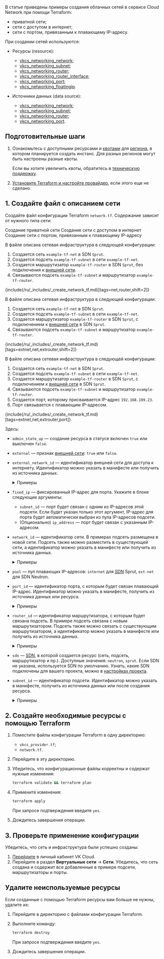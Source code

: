 В статье приведены примеры создания облачных сетей в сервисе Cloud Network при помощи Terraform:

- приватной сети;
- сети с доступом в интернет;
- сети с портом, привязанным к плавающему IP-адресу.

При создании сетей используются:

- Ресурсы (resource):

  - [vkcs_networking_network](https://github.com/vk-cs/terraform-provider-vkcs/blob/master/docs/resources/networking_network.md);
  - [vkcs_networking_subnet](https://github.com/vk-cs/terraform-provider-vkcs/blob/master/docs/resources/networking_subnet.md);
  - [vkcs_networking_router](https://github.com/vk-cs/terraform-provider-vkcs/blob/master/docs/resources/networking_router.md);
  - [vkcs_networking_router_interface](https://github.com/vk-cs/terraform-provider-vkcs/blob/master/docs/resources/networking_router_interface.md);
  - [vkcs_networking_port](https://github.com/vk-cs/terraform-provider-vkcs/blob/master/docs/resources/networking_port.md);
  - [vkcs_networking_floatingip](https://github.com/vk-cs/terraform-provider-vkcs/blob/master/docs/resources/networking_floatingip.md).

- Источники данных (data source):

  - [vkcs_networking_network](https://github.com/vk-cs/terraform-provider-vkcs/blob/master/docs/data-sources/networking_network.md);
  - [vkcs_networking_subnet](https://github.com/vk-cs/terraform-provider-vkcs/blob/master/docs/data-sources/networking_subnet.md);
  - [vkcs_networking_router](https://github.com/vk-cs/terraform-provider-vkcs/blob/master/docs/data-sources/networking_router.md);
  - [vkcs_networking_port](https://github.com/vk-cs/terraform-provider-vkcs/blob/master/docs/data-sources/networking_port.md).

## Подготовительные шаги

1. Ознакомьтесь с доступными ресурсами и [квотами](/ru/tools-for-using-services/account/concepts/quotasandlimits) для [региона](/ru/tools-for-using-services/account/concepts/regions), в котором планируется создать инстанс. Для разных регионов могут быть настроены разные квоты.

   Если вы хотите увеличить квоты, обратитесь в [техническую поддержку](/ru/contacts).

1. [Установите Terraform и настройте провайдер](../../../quick-start), если этого еще не сделано.

## 1. Создайте файл с описанием сети

Создайте файл конфигурации Terraform `network.tf`. Содержание зависит от нужного типа сети:

<tabs>
<tablist>
<tab>Создание приватной сети</tab>
<tab>Создание сети с доступом в интернет</tab>
<tab>Создание сети с портом, привязанным к плавающему IP-адресу</tab>
</tablist>
<tabpanel>

В файле описана сетевая инфраструктура в следующей конфигурации:

  1. Создается сеть `example-tf-net` в SDN `Sprut`.
  1. Создается подсеть `example-tf-subnet` в сети `example-tf-net`.
  1. Создается маршрутизатор `example-tf-router` в SDN `Sprut`, без подключения к [внешней сети](/ru/networks/vnet/concepts/net-types#vneshnyaya_set).
  1. Связываются подсеть `example-tf-subnet` и маршрутизатор `example-tf-router`.

{include(/ru/_includes/_create_network_tf.md)[tags=net,router,shift=2]}

</tabpanel>
<tabpanel>

В файле описана сетевая инфраструктура в следующей конфигурации:

  1. Создается сеть `example-tf-net` в SDN `Sprut`.
  1. Создается подсеть `example-tf-subnet` в сети `example-tf-net`.
  1. Создается маршрутизатор `example-tf-router` в SDN `Sprut`, с подключением к [внешней сети](/ru/networks/vnet/concepts/net-types#vneshnyaya_set) в SDN `Sprut`.
  1. Связываются подсеть `example-tf-subnet` и маршрутизатор `example-tf-router`.

{include(/ru/_includes/_create_network_tf.md)[tags=extnet,net,extrouter,shift=2]}

</tabpanel>
<tabpanel>

В файле описана сетевая инфраструктура в следующей конфигурации:

  1. Создается сеть `example-tf-net` в SDN `Sprut`.
  1. Создается подсеть `example-tf-subnet` в сети `example-tf-net`.
  1. Создается маршрутизатор `example-tf-router` в SDN `Sprut`, с подключением к [внешней сети](/ru/networks/vnet/concepts/net-types#vneshnyaya_set) в SDN `Sprut`.
  1. Связываются подсеть `example-tf-subnet` и маршрутизатор `example-tf-router`.
  1. Создается порт, которому присваивается IP-адрес `192.168.199.23`.
  1. Порт связывается с плавающим IP-адресом.

  {include(/ru/_includes/_create_network_tf.md)[tags=extnet,net,extrouter,port]}

</tabpanel>
</tabs>

Здесь:

- `admin_state_up` — создание ресурса в статусе включен `true` или выключен `false`.

- `external` — признак [внешней сети](/ru/networks/vnet/concepts/net-types#vneshnyaya_set): `true` или `false`.

- `external_network_id` — идентификатор внешней сети для доступа к интернету. Идентификатор можно указать в манифесте или получить из источника данных.

  <details>
    <summary>Примеры</summary>

  - `external_network_id = data.vkcs_networking_network.extnet.id`: идентификатор берется из источника данных `vkcs_networking_network`.
  - `external_network_id = "bb76507d-dddd-dddd-dddd-2bca1a4c4cfc"`: указывается идентификатор, полученный из [списка сетей](/ru/networks/vnet/service-management/net#prosmotr_spiska_setey_i_podsetey_a_takzhe_informacii_o_nih) в личном кабинете VK Cloud или через Openstack CLI.

  </details>

- `fixed_ip` — фиксированный IP-адрес для порта. Укажите в блоке следующие аргументы:

  - `subnet_id` — порт будет связан с одним из IP-адресов этой подсети. Если будет указан только этот аргумент, IP-адрес для порта будет автоматически выбран из пула IP-адресов подсети.
  - (Опционально) `ip_address` — порт будет связан с указанным IP-адресом.

- `network_id` — идентификатор сети. В примерах подсеть размещена в новой сети. Подсеть также можно разместить в существующей сети, а идентификатор можно указать в манифесте или получить из источника данных.

  <details>
    <summary>Примеры</summary>

  - `network_id = vkcs_networking_network.example.id`: подсеть будет размещена в новой сети, которая будет создана ресурсом `vkcs_networking_network`.
  - `network_id = data.vkcs_networking_network.example.id`: подсеть будет размещена в существующей сети, ее идентификатор берется из источника данных `vkcs_networking_network`.
  - `network_id = "bb76507d-aaaa-aaaa-aaaa-2bca1a4c4cfc"`: подсеть будет размещен в существующей сети. Указывается ее идентификатор, полученный из [списка сетей](/ru/networks/vnet/service-management/net#prosmotr_spiska_setey_i_podsetey_a_takzhe_informacii_o_nih) в личном кабинете VK Cloud или через Openstack CLI.

  </details>

- `pool` — пул плавающих IP-адресов: `internet` для [SDN](/ru/networks/vnet/concepts/sdn) Sprut, `ext-net` для SDN Neutron.

- `port_id` — идентификатор порта, с которым будет связан плавающий IP-адрес. Идентификатор можно указать в манифесте, получить из источника данных или ресурса.

  <details>
    <summary>Примеры</summary>

  - `port_id = vkcs_networking_port.example.id`: идентификатор порта будет получен после создания ресурса `vkcs_networking_port`.
  - `port_id = data.vkcs_networking_port.example.id`: идентификатор порта будет получен из источника данных `vkcs_networking_port`.
  - `port_id = "bb76507d-aaaa-aaaa-aaaa-2bca1a4c4cfc"`: указан идентификатор, полученный из [списка портов](/ru/networks/vnet/service-management/ports#prosmotr_spiska_portov_i_informacii_o_nih) в личном кабинете VK Cloud или через Openstack CLI.

  </details>

- `router_id` — идентификатор маршрутизатора, с которым будет связана подсеть. В примере подсеть связана с новым маршрутизатором. Подсеть также можно связать c существующим маршрутизатором, а идентификатор можно указать в манифесте или получить из источника данных.

  <details>
    <summary>Примеры</summary>

  - `router_id = vkcs_networking_subnet.example.id`: подсеть будет связана с новым маршрутизатором, который будет создан ресурсом `vkcs_networking_router`.
  - `router_id = data.vkcs_networking_subnet.example.id`: подсеть будет связана с существующим маршрутизатором, его идентификатор берется из источника данных `vkcs_networking_router`.
  - `router_id = "bb76507d-cccc-cccc-cccc-2bca1a4c4cfc"`: подсеть будет связана с существующим маршрутизатором. Указывается его идентификатор, полученный из [списка маршрутизаторов](/ru/networks/vnet/service-management/router#prosmotr_spiska_marshrutizatorov_i_informacii_o_nih) в личном кабинете VK Cloud или через Openstack CLI.

  </details>

- `sdn` — [SDN](/ru/networks/vnet/concepts/sdn), в которой создается ресурс (сеть, подсеть, маршрутизатор и пр.). Доступные значения: `neutron`, `sprut`. Если SDN не указана, используется SDN по умолчанию. Узнать, какие SDN подключены для вашего проекта, можно в [настройках проекта](/ru/tools-for-using-services/account/service-management/project-settings/manage#sdn_view).

- `subnet_id` — идентификатор подсети. Идентификатор можно указать в манифесте, получить из источника данных или после создания ресурса.

  <details>
    <summary>Примеры</summary>

  - `subnet_id = vkcs_networking_subnet.example.id`: идентификатор подсети будет получен после ее создания ресурсом `vkcs_networking_subnet`.
  - `subnet_id = data.vkcs_networking_subnet.example.id`: идентификатор подсети берется из источника данных `vkcs_networking_subnet`.
  - `subnet_id = "bb76507d-bbbb-bbbb-bbbb-2bca1a4c4cfc"`: указывается идентификатор подсети, полученный из [списка сетей](/ru/networks/vnet/service-management/net#prosmotr_spiska_setey_i_podsetey_a_takzhe_informacii_o_nih) в личном кабинете VK Cloud или через Openstack CLI.

  </details>

## 2. Создайте необходимые ресурсы с помощью Terraform

1. Поместите файлы конфигурации Terraform в одну директорию:
  
   - `vkcs_provider.tf`;
   - `network.tf`.

1. Перейдите в эту директорию.
1. Убедитесь, что конфигурационные файлы корректны и содержат нужные изменения:

   ```bash
   terraform validate && terraform plan
   ```

1. Примените изменения:

   ```bash
   terraform apply
   ```

   При запросе подтверждения введите `yes`.

1. Дождитесь завершения операции.

## 3. Проверьте применение конфигурации

Убедитесь, что сеть и инфраструктура были успешно созданы:

1. [Перейдите](https://cloud.vk.com/app/) в личный кабинет VK Cloud.
1. Перейдите в раздел **Виртуальные сети** → **Сети**. Убедитесь, что сеть создана и содержит все добавленные в примере подсети, маршрутизаторы и порты.

## Удалите неиспользуемые ресурсы

Если созданные с помощью Terraform ресурсы вам больше не нужны, удалите их:

1. Перейдите в директорию с файлами конфигурации Terraform.
1. Выполните команду:

   ```bash
   terraform destroy
   ```

   При запросе подтверждения введите `yes`.

1. Дождитесь завершения операции.
